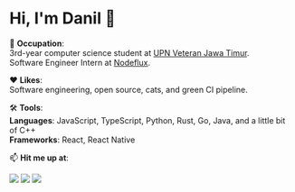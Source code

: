 # Hi, I'm Danil 👋

📖 **Occupation**: <br>
3rd-year computer science student at [UPN Veteran Jawa Timur](https://upnjatim.ac.id). <br>
Software Engineer Intern at [Nodeflux](https://github.com/nodefluxio).

❤️ **Likes**: <br>
Software engineering, open source, cats, and green CI pipeline.

🛠️ **Tools**:<br>
**Languages**: JavaScript, TypeScript, Python, Rust, Go, Java, and a little bit of C++<br>
**Frameworks**: React, React Native<br>

📫 **Hit me up at**:

[![](http://img.shields.io/badge/-LinkedIn-lightgrey?logo=linkedin&style=flat&logoColor=white&color=0077B5)](https://linkedin.com/in/danilhendrasr) 
[![](http://img.shields.io/badge/-Email-lightgrey?logo=gmail&style=flat&logoColor=white&color=D14836)](mailto:danilhendrasr@gmail.com)
[![](http://img.shields.io/badge/-Twitter-lightgrey?logo=twitter&style=flat&logoColor=white&color=0077B5)](https://twitter.com/danilhendrasr)

<!--
**danilhendras/danilhendras** is a ✨ _special_ ✨ repository because its `README.md` (this file) appears on your GitHub profile.

Here are some ideas to get you started:

- 🔭 I’m currently working on ...
- 🌱 I’m currently learning ...
- 👯 I’m looking to collaborate on ...
- 🤔 I’m looking for help with ...
- 💬 Ask me about ...
- 📫 How to reach me: ...
- 😄 Pronouns: ...
- ⚡ Fun fact: ...
-->

